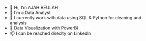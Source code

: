 - 👋 Hi, I’m AJAH BEULAH
- 👀 I’m a Data Analyst
- 🌱 I currently work with data using SQL & Python for cleaning and analysis
- 💞️ Data Visualization with PowerBi
- 📫 I can be reached direclty on LinkedIn

<!---
beifaj/beifaj is a ✨ special ✨ repository because its `README.md` (this file) appears on your GitHub profile.
You can click the Preview link to take a look at your changes.
--->

